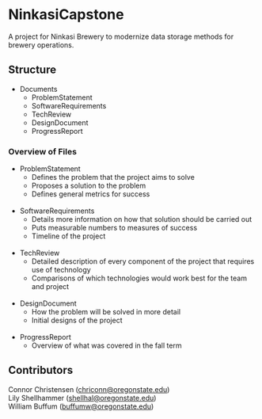 # NinkasiCapstone

A project for Ninkasi Brewery to modernize data storage methods for brewery operations.

## Structure
* Documents
    * ProblemStatement
    * SoftwareRequirements
    * TechReview
    * DesignDocument
    * ProgressReport


### Overview of Files
* ProblemStatement
    * Defines the problem that the project aims to solve
    * Proposes a solution to the problem
    * Defines general metrics for success
<br></br>
* SoftwareRequirements
    * Details more information on how that solution should be carried out
    * Puts measurable numbers to measures of success
    * Timeline of the project
<br></br>
* TechReview
    * Detailed description of every component of the project that requires use of technology
    * Comparisons of which technologies would work best for the team and project
<br></br>
* DesignDocument
    * How the problem will be solved in more detail
    * Initial designs of the project
<br></br>
* ProgressReport
    * Overview of what was covered in the fall term


## Contributors
Connor Christensen (chriconn@oregonstate.edu)<br>
Lily Shellhammer (shellhal@oregonstate.edu)<br>
William Buffum (buffumw@oregonstate.edu)

